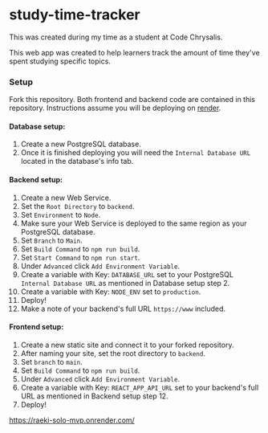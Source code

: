 # study-time-tracker

This was created during my time as a student at Code Chrysalis.

This web app was created to help learners track the amount of time they've spent studying specific topics.

### Setup

Fork this repository. 
Both frontend and backend code are contained in this repository.
Instructions assume you will be deploying on [render](https://www.render.com).

#### Database setup:

1. Create a new PostgreSQL database.
2. Once it is finished deploying you will need the ```Internal Database URL``` located in the database's info tab.

#### Backend setup:

1. Create a new Web Service.
2. Set the ```Root Directory``` to ```backend```.
3. Set ```Environment``` to ```Node```.
4. Make sure your Web Service is deployed to the same region as your PostgreSQL database. 
5. Set ```Branch``` to ```Main```.
6. Set ```Build Command``` to ```npm run build```.
7. Set ```Start Command``` to ```npm run start```.
8. Under ```Advanced``` click ```Add Environment Variable```.
9. Create a variable with Key: ```DATABASE_URL``` set to your PostgreSQL ```Internal Database URL``` as mentioned in Database setup step 2.
10. Create a variable with Key: ```NODE_ENV``` set to ```production```.
11. Deploy!
12. Make a note of your backend's full URL ```https://www``` included.

#### Frontend setup:

1. Create a new static site and connect it to your forked repository. 
2. After naming your site, set the root directory to ```backend```.
3. Set ```branch``` to ```main```.
4. Set ```Build Command``` to ```npm run build```.
5. Under ```Advanced``` click ```Add Environment Variable```.
6. Create a variable with Key: ```REACT_APP_API_URL``` set to your backend's full URL as mentioned in Backend setup step 12.
7. Deploy!

https://raeki-solo-mvp.onrender.com/
